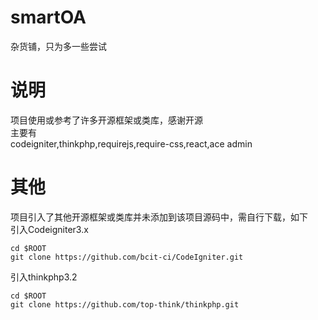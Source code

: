 # smartOA
杂货铺，只为多一些尝试  

# 说明
项目使用或参考了许多开源框架或类库，感谢开源  
主要有  
codeigniter,thinkphp,requirejs,require-css,react,ace admin

# 其他
项目引入了其他开源框架或类库并未添加到该项目源码中，需自行下载，如下  
引入Codeigniter3.x
```
cd $ROOT
git clone https://github.com/bcit-ci/CodeIgniter.git
```
引入thinkphp3.2  
```
cd $ROOT
git clone https://github.com/top-think/thinkphp.git
```